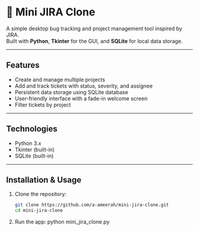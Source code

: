 # 🐞 Mini JIRA Clone

A simple desktop bug tracking and project management tool inspired by JIRA.  
Built with **Python**, **Tkinter** for the GUI, and **SQLite** for local data storage.

---

## Features

- Create and manage multiple projects  
- Add and track tickets with status, severity, and assignee  
- Persistent data storage using SQLite database  
- User-friendly interface with a fade-in welcome screen  
- Filter tickets by project  

---

## Technologies

- Python 3.x  
- Tkinter (built-in)  
- SQLite (built-in)  

---
## Installation & Usage

1. Clone the repository:
   ```bash
   git clone https://github.com/a-ameerah/mini-jira-clone.git
   cd mini-jira-clone
2. Run the app:
   python mini_jira_clone.py
